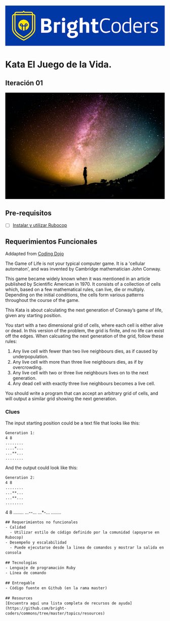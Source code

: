 ![BrightCoders Logo](img/logo-bc.png)

# Kata El Juego de la Vida. 
## Iteración 01
![cover](img/cover.jpg)

## Pre-requisitos
- [ ] [Instalar y utilizar Rubocop](https://github.com/bright-coders/commons/tree/master/topics/rubocop)

## Requerimientos Funcionales
Addapted from [Coding Dojo](https://codingdojo.org)

The Game of Life is not your typical computer game. It is a 'cellular automaton', and was invented by Cambridge mathematician John Conway.

This game became widely known when it was mentioned in an article published by Scientific American in 1970. It consists of a collection of cells which, based on a few mathematical rules, can live, die or multiply. Depending on the initial conditions, the cells form various patterns throughout the course of the game.

This Kata is about calculating the next generation of Conway’s game of life, given any starting position. 

You start with a two dimensional grid of cells, where each cell is either alive or dead. In this version of the problem, the grid is finite, and no life can exist off the edges. When calcuating the next generation of the grid, follow these rules:

1. Any live cell with fewer than two live neighbours dies, as if caused by underpopulation.
2. Any live cell with more than three live neighbours dies, as if by overcrowding.
3. Any live cell with two or three live neighbours lives on to the next generation.
4. Any dead cell with exactly three live neighbours becomes a live cell.

You should write a program that can accept an arbitrary grid of cells, and will output a similar grid showing the next generation.

### Clues
The input starting position could be a text file that looks like this:
```
Generation 1:
4 8
........
....*...
...**...
........
```
And the output could look like this:
```
Generation 2:
4 8
........
...**...
...**...
........
```

4 8
........
...--...
...*-...
........
```
## Requerimientos no funcionales
- Calidad
  - Utilizar estilo de código definido por la comunidad (apoyarse en Rubocop)
- Desempeño y escalabilidad
  - Puede ejecutarse desde la linea de comandos y mostrar la salida en consola

## Tecnologías
- Lenguaje de programación Ruby
- Línea de comando

## Entregable
- Código fuente en Github (en la rama master)

## Resources
[Encuentra aquí una lista completa de recursos de ayuda](https://github.com/bright-coders/commons/tree/master/topics/resources)
